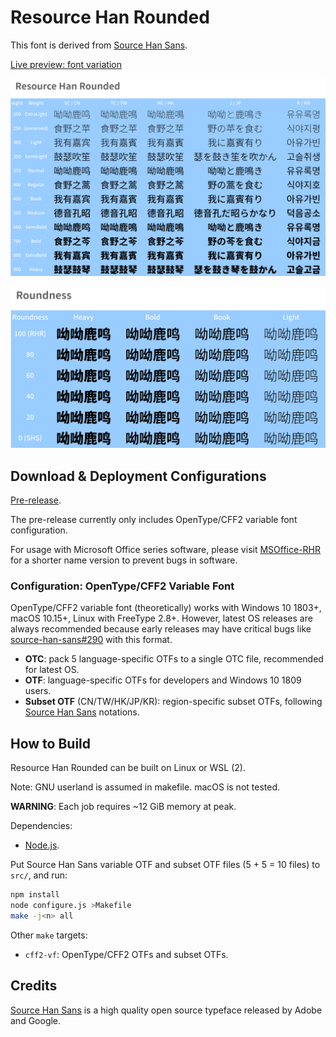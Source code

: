 # Resource Han Rounded

This font is derived from [Source Han Sans](https://github.com/adobe-fonts/source-han-sans).

[Live preview: font variation](https://nowar-fonts.github.io/rhr-next/)

![Preview: weight and orthography](res/preview.png)

![Preview: roundness variation](res/roundness.png)

## Download & Deployment Configurations

[Pre-release](https://github.com/CyanoHao/Resource-Han-Rounded/releases).

The pre-release currently only includes OpenType/CFF2 variable font configuration.

For usage with Microsoft Office series software, please visit [MSOffice-RHR](https://github.com/CyanoHao/MSOffice-RHR) for a shorter name version to prevent bugs in software.

### Configuration: OpenType/CFF2 Variable Font

OpenType/CFF2 variable font (theoretically) works with Windows 10 1803+, macOS 10.15+, Linux with FreeType 2.8+. However, latest OS releases are always recommended because early releases may have critical bugs like [source-han-sans#290](https://github.com/adobe-fonts/source-han-sans/issues/290) with this format.

* **OTC**: pack 5 language-specific OTFs to a single OTC file, recommended for latest OS.
* **OTF**: language-specific OTFs for developers and Windows 10 1809 users.
* **Subset OTF** (CN/TW/HK/JP/KR): region-specific subset OTFs, following [Source Han Sans](https://github.com/adobe-fonts/source-han-sans) notations.

## How to Build

Resource Han Rounded can be built on Linux or WSL (2).

Note: GNU userland is assumed in makefile. macOS is not tested.

**WARNING**: Each job requires ~12 GiB memory at peak.

Dependencies:

- [Node.js](https://nodejs.org/).

Put Source Han Sans variable OTF and subset OTF files (5 + 5 = 10 files) to `src/`, and run:

```bash
npm install
node configure.js >Makefile
make -j<n> all
```

Other `make` targets:

* `cff2-vf`: OpenType/CFF2 OTFs and subset OTFs.

## Credits

[Source Han Sans](https://github.com/adobe-fonts/source-han-sans) is a high quality open source typeface released by Adobe and Google.
